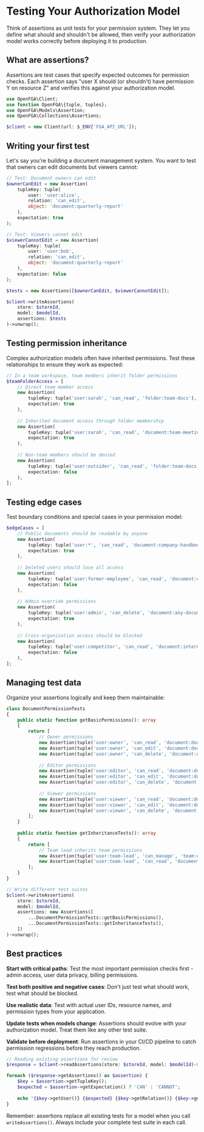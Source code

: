 # Testing Your Authorization Model

Think of assertions as unit tests for your permission system. They let you define what should and shouldn't be allowed, then verify your authorization model works correctly before deploying it to production.

## What are assertions?

Assertions are test cases that specify expected outcomes for permission checks. Each assertion says "user X should (or shouldn't) have permission Y on resource Z" and verifies this against your authorization model.

```php
use OpenFGA\Client;
use function OpenFGA\{tuple, tuples};
use OpenFGA\Models\Assertion;
use OpenFGA\Collections\Assertions;

$client = new Client(url: $_ENV['FGA_API_URL']);
```

## Writing your first test

Let's say you're building a document management system. You want to test that owners can edit documents but viewers cannot:

```php
// Test: Document owners can edit
$ownerCanEdit = new Assertion(
    tupleKey: tuple(
        user: 'user:alice',
        relation: 'can_edit',
        object: 'document:quarterly-report'
    ),
    expectation: true
);

// Test: Viewers cannot edit
$viewerCannotEdit = new Assertion(
    tupleKey: tuple(
        user: 'user:bob',
        relation: 'can_edit', 
        object: 'document:quarterly-report'
    ),
    expectation: false
);

$tests = new Assertions([$ownerCanEdit, $viewerCannotEdit]);

$client->writeAssertions(
    store: $storeId,
    model: $modelId,
    assertions: $tests
)->unwrap();
```

## Testing permission inheritance

Complex authorization models often have inherited permissions. Test these relationships to ensure they work as expected:

```php
// In a team workspace, team members inherit folder permissions
$teamFolderAccess = [
    // Direct team member access
    new Assertion(
        tupleKey: tuple('user:sarah', 'can_read', 'folder:team-docs'),
        expectation: true
    ),
    
    // Inherited document access through folder membership
    new Assertion(
        tupleKey: tuple('user:sarah', 'can_read', 'document:team-meeting-notes'),
        expectation: true
    ),
    
    // Non-team members should be denied
    new Assertion(
        tupleKey: tuple('user:outsider', 'can_read', 'folder:team-docs'),
        expectation: false
    ),
];
```

## Testing edge cases

Test boundary conditions and special cases in your permission model:

```php
$edgeCases = [
    // Public documents should be readable by anyone
    new Assertion(
        tupleKey: tuple('user:*', 'can_read', 'document:company-handbook'),
        expectation: true
    ),
    
    // Deleted users should lose all access
    new Assertion(
        tupleKey: tuple('user:former-employee', 'can_read', 'document:confidential'),
        expectation: false
    ),
    
    // Admin override permissions
    new Assertion(
        tupleKey: tuple('user:admin', 'can_delete', 'document:any-document'),
        expectation: true
    ),
    
    // Cross-organization access should be blocked
    new Assertion(
        tupleKey: tuple('user:competitor', 'can_read', 'document:internal-strategy'),
        expectation: false
    ),
];
```

## Managing test data

Organize your assertions logically and keep them maintainable:

```php
class DocumentPermissionTests
{
    public static function getBasicPermissions(): array
    {
        return [
            // Owner permissions
            new Assertion(tuple('user:owner', 'can_read', 'document:doc1'), true),
            new Assertion(tuple('user:owner', 'can_edit', 'document:doc1'), true),
            new Assertion(tuple('user:owner', 'can_delete', 'document:doc1'), true),
            
            // Editor permissions  
            new Assertion(tuple('user:editor', 'can_read', 'document:doc1'), true),
            new Assertion(tuple('user:editor', 'can_edit', 'document:doc1'), true),
            new Assertion(tuple('user:editor', 'can_delete', 'document:doc1'), false),
            
            // Viewer permissions
            new Assertion(tuple('user:viewer', 'can_read', 'document:doc1'), true),
            new Assertion(tuple('user:viewer', 'can_edit', 'document:doc1'), false),
            new Assertion(tuple('user:viewer', 'can_delete', 'document:doc1'), false),
        ];
    }
    
    public static function getInheritanceTests(): array
    {
        return [
            // Team lead inherits team permissions
            new Assertion(tuple('user:team-lead', 'can_manage', 'team:engineering'), true),
            new Assertion(tuple('user:team-lead', 'can_read', 'document:team-roadmap'), true),
        ];
    }
}

// Write different test suites
$client->writeAssertions(
    store: $storeId,
    model: $modelId,
    assertions: new Assertions([
        ...DocumentPermissionTests::getBasicPermissions(),
        ...DocumentPermissionTests::getInheritanceTests(),
    ])
)->unwrap();
```

## Best practices

**Start with critical paths**: Test the most important permission checks first - admin access, user data privacy, billing permissions.

**Test both positive and negative cases**: Don't just test what should work, test what should be blocked.

**Use realistic data**: Test with actual user IDs, resource names, and permission types from your application.

**Update tests when models change**: Assertions should evolve with your authorization model. Treat them like any other test suite.

**Validate before deployment**: Run assertions in your CI/CD pipeline to catch permission regressions before they reach production.

```php
// Reading existing assertions for review
$response = $client->readAssertions(store: $storeId, model: $modelId)->unwrap();

foreach ($response->getAssertions() as $assertion) {
    $key = $assertion->getTupleKey();
    $expected = $assertion->getExpectation() ? 'CAN' : 'CANNOT';
    
    echo "{$key->getUser()} {$expected} {$key->getRelation()} {$key->getObject()}\n";
}
```

Remember: assertions replace all existing tests for a model when you call `writeAssertions()`. Always include your complete test suite in each call.
